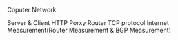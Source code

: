 Coputer Network

Server & Client
HTTP Porxy
Router
TCP protocol 
Internet Measurement(Router Measurement & BGP Measurement)